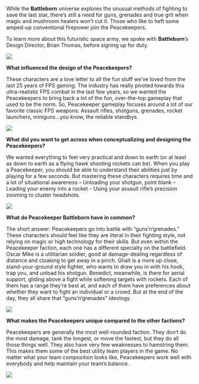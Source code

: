 While the **Battleborn** universe explores the unusual methods of fighting to save the last star, there’s still a need for guns, grenades and true grit when magic and mushroom healers won’t cut it. Those who like to heft some amped-up conventional firepower join the Peacekeepers.

To learn more about this futuristic space army, we spoke with **Battleborn**’s Design Director, Brian Thomas, before signing up for duty.

<img src="mike_concept.jpg">

**What influenced the design of the Peacekeepers?**

These characters are a love letter to all the fun stuff we’ve loved from the last 25 years of FPS gaming. The industry has really pivoted towards this ultra-realistic FPS combat in the last few years, so we wanted the Peacekeepers to bring back a lot of the fun, over-the-top gameplay that used to be the norm. So, Peacekeeper gameplay focuses around a lot of our favorite classic FPS weapons: Assault rifles, shotguns, grenades, rocket launchers, miniguns…you know, the reliable standbys.

<img src="benedict_concept.jpg">

**What did you want to get across when conceptualizing and designing the Peacekeepers?**

We wanted everything to feel very practical and down to earth (or at least as down to earth as a flying hawk shooting rockets can be). When you play a Peacekeeper, you should be able to understand their abilities just by playing for a few seconds. But mastering these characters requires time and a lot of situational awareness – Unloading your shotgun, point blank – Leading your enemy into a rocket – Using your assault rifle’s precision zooming to cluster headshots.

<img src="gaililea_concept.jpg">

**What do Peacekeeper Battleborn have in common?**

The short answer: Peacekeepers go into battle with “guns’n’grenades.” These characters should feel like they are literal in their fighting style, not relying on magic or high technology for their skills. But even within the Peacekeeper faction, each one has a different specialty on the battlefield. Oscar Mike is a utilitarian soldier, good at damage-dealing regardless of distance and cloaking to get away in a pinch. Ghalt is a more up close, stand-your-ground style fighter, who wants to draw you in with his hook, trap you, and unload his shotgun. Benedict, meanwhile, is there for aerial support, gliding above a fight while softening targets with rockets. Each of them has a range they’re best at, and each of them have preferences about whether they want to fight an individual or a crowd. But at the end of the day, they all share that “guns’n’grenades” ideology.

<img src="montana_concept.jpg">

**What makes the Peacekeepers unique compared to the other factions?**

Peacekeepers are generally the most well-rounded faction. They don’t do the most damage, tank the longest, or move the fastest, but they do all those things well. They also have very few weaknesses to hamstring them. This makes them some of the best utility team players in the game. No matter what your team composition looks like, Peacekeepers work well with everybody and help maintain your team’s balance.

<img src="trevor_turns.jpg">